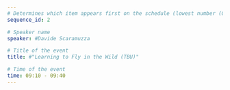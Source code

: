 ```yaml
---
# Determines which item appears first on the schedule (lowest number (0) appears first)
sequence_id: 2

# Speaker name
speaker: #Davide Scaramuzza

# Title of the event
title: #"Learning to Fly in the Wild (TBU)"

# Time of the event
time: 09:10 - 09:40
---
```

